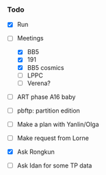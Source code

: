 ### Todo

- [x] Run
- [ ] Meetings
  - [x] BB5
  - [x] 191
  - [x] BB5 cosmics
  - [ ] LPPC
  - [ ] Verena?
- [ ] ART phase A16 baby
- [ ] pbftp: partition edition
- [ ] Make a plan with Yanlin/Olga
- [ ] Make request from Lorne
- [x] Ask Rongkun
- [ ] Ask Idan for some TP data


